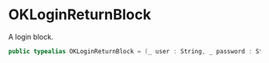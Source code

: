 # OKLoginReturnBlock

A login block.

``` swift
public typealias OKLoginReturnBlock = (_ user : String, _ password : String) -> Void
```
